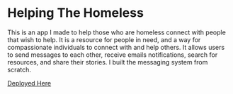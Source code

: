 # Helping The Homeless

This is an app I made to help those who are homeless connect with people that wish to help. It is a resource for people in need, and a way for compassionate individuals to connect with and help others. It allows users to send messages to each other, receive emails notifications, search for resources, and share their stories. I built the messaging system from scratch. 

[Deployed Here](https://passion-jay-johnson.herokuapp.com/)  



